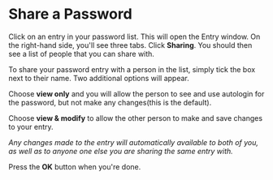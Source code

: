 # Share a Password

Click on an entry in your password list. This will open the Entry window. On the right-hand side, you'll see three tabs. Click **Sharing**. You should then see a list of people that you can share with.

To share your password entry with a person in the list, simply tick the box next to their name. Two additional options will appear.

Choose **view only** and you will allow the person to see and use autologin for the password, but not make any changes\(this is the default\).

Choose **view & modify** to allow the other person to make and save changes to your entry.

_Any changes made to the entry will automatically available to both of you, as well as to anyone one else you are sharing the same entry with._

Press the **OK** button when you're done.

